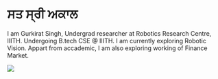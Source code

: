 # ਸਤ ਸ੍ਰੀ ਅਕਾਲ

I am Gurkirat Singh, Undergrad researcher at Robotics Research Centre, IIITH. Undergoing B.tech CSE @ IIITH. I am currently exploring Robotic Vision. Appart from accademic, I am also exploring working of Finance Market. 

![](https://github-readme-stats.vercel.app/api?username=gsc2001&show_icons=true&count_private=true&theme=highcontrast&include_all_commits=true)

